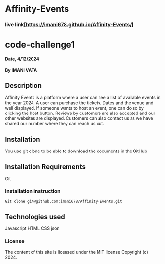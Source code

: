# Affinity-Events

### live link[https://imani678.github.io/Affinity-Events/]

# code-challenge1

#### Date, 4/12/2024

#### By IMANI VATA

## Description

Affinity Events is a platform where a user can see a list of available events in the year 2024. A user can purchase the tickets. Dates and the venue and well displayed. If someone wants to host an event, one can do so by clicking the host button.
Reviews by customers are also accepted and our other websites are displayed.
Customers can also contact us as we have shared our number where they can reach us out.

## Installation

You use git clone to be able to download the documents in the GitHub

## Installation Requirements

Git

### Installation instruction

```
Git clone git@github.com:imani678/Affinity-Events.git

```

## Technologies used

Javascript
HTML
CSS
json

### License

The content of this site is licensed under the MIT license
Copyright (c) 2024.
